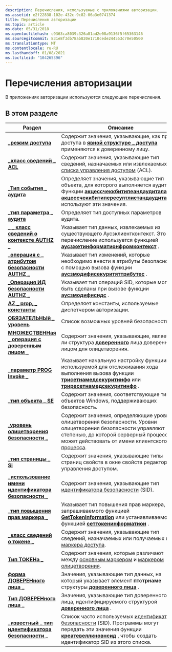 ```yaml
---
description: Перечисления, используемые с приложениями авторизации.
ms.assetid: e2f22838-102e-432c-9c82-06a3e0741374
title: Перечисления авторизации
ms.topic: article
ms.date: 05/31/2018
ms.openlocfilehash: c9363ca8039c326a81ad2e08a9136f5f65363146
ms.sourcegitcommit: 831e8f3db78ab820e1710cede244553c70e50500
ms.translationtype: MT
ms.contentlocale: ru-RU
ms.lasthandoff: 01/08/2021
ms.locfileid: "104265396"
---
```

# <a name="authorization-enumerations"></a>Перечисления авторизации

В приложениях авторизации используются следующие перечисления.

## <a name="in-this-section"></a>В этом разделе



| Раздел                                                                                          | Описание                                                                                                                                                                                                                                                                           |
|------------------------------------------------------------------------------------------------|---------------------------------------------------------------------------------------------------------------------------------------------------------------------------------------------------------------------------------------------------------------------------------------|
| [**\_режим доступа**](/windows/win32/api/accctrl/ne-accctrl-access_mode)<br/>                                                 | Содержит значения, указывающие, как права доступа в [**явной структуре \_ доступа**](/windows/desktop/api/AccCtrl/ns-accctrl-explicit_access_a) применяются к доверенному лицу.<br/>                                                                                                                                      |
| [**\_класс сведений \_ ACL**](/windows/desktop/api/Winnt/ne-winnt-acl_information_class)<br/>                            | Содержит значения, указывающие тип сведений, назначаемых или извлекаемых из [списка управления доступом](/windows/desktop/SecGloss/a-gly) (ACL).<br/>                                                               |
| [**\_Тип события \_ аудита**](/windows/desktop/api/Winnt/ne-winnt-audit_event_type)<br/>                                      | Определяет значения, указывающие тип объекта, для которого выполняется аудит. Функции [**акцессчеккбитипеандаудиталарм**](/windows/desktop/api/Winbase/nf-winbase-accesscheckbytypeandauditalarma) и [**акцессчеккбитипересултлистандаудиталарм**](/windows/desktop/api/Winbase/nf-winbase-accesscheckbytyperesultlistandauditalarma) используют эти значения.<br/>   |
| [**\_тип параметра \_ аудита**](/windows/desktop/api/Adtgen/ne-adtgen-audit_param_type)<br/>                                      | Определяет тип доступных параметров аудита.<br/>                                                                                                                                                                                                                   |
| [**\_ \_ класс сведений о контексте AUTHZ \_**](/windows/desktop/api/Authz/ne-authz-authz_context_information_class)<br/>       | Указывает тип данных, извлекаемых из существующего Аусзклиентконтекст. Это перечисление используется функцией [**аусзжетинформатионфромконтекст**](/windows/desktop/api/Authz/nf-authz-authzgetinformationfromcontext) .<br/>                                                                  |
| [**\_операция с \_ атрибутом безопасности AUTHZ \_**](/windows/desktop/api/Authz/ne-authz-authz_security_attribute_operation)<br/> | Указывает тип изменений, которые необходимо внести в атрибуты безопасности с помощью вызова функции [**аусзмодифисекуритяттрибутес**](/windows/desktop/api/Authz/nf-authz-authzmodifysecurityattributes) .<br/>                                                                                                     |
| [**\_Операция ИД безопасности AUTHZ \_**](/windows/desktop/api/Authz/ne-authz-authz_sid_operation)<br/>                                | Указывает тип операций SID, которые могут быть сделаны при вызове функции [**аусзмодифисидс**](/windows/desktop/api/Authz/nf-authz-authzmodifysids) .<br/>                                                                                                                                                |
| [**AZ \_ prop, \_ константы**](/windows/win32/api/azroles/ne-azroles-az_prop_constants)<br/>                                    | Определяет константы, используемые диспетчером авторизации.<br/>                                                                                                                                                                                                                           |
| [**ОБЯЗАТЕЛЬНЫй \_ уровень**](/windows/desktop/api/Winnt/ne-winnt-mandatory_level)<br/>                                         | Список возможных уровней безопасности.<br/>                                                                                                                                                                                                                                        |
| [**МНОЖЕСТВЕННая \_ операция с доверенным лицом \_**](/windows/desktop/api/AccCtrl/ne-accctrl-multiple_trustee_operation)<br/>                  | Содержит значения, указывающие, является ли структура [**доверенного**](/windows/desktop/api/AccCtrl/ns-accctrl-trustee_a) лица доверенным лицом для олицетворения.<br/>                                                                                                                                                                  |
| [**\_параметр PROG Invoke \_**](/windows/win32/api/accctrl/ne-accctrl-prog_invoke_setting)<br/>                                | Указывает начальную настройку функции, используемой для отслеживания хода выполнения вызова функции [**трисетнамедсекуритинфо**](/windows/desktop/api/Aclapi/nf-aclapi-treesetnamedsecurityinfoa) или [**триресетнамедсекуритинфо**](/windows/desktop/api/Aclapi/nf-aclapi-treeresetnamedsecurityinfoa) .<br/>                                       |
| [**\_тип объекта \_ SE**](/windows/desktop/api/AccCtrl/ne-accctrl-se_object_type)<br/>                                          | Содержит значения, соответствующие типам объектов Windows, поддерживающих безопасность.<br/>                                                                                                                                                                                     |
| [**\_уровень олицетворения безопасности \_**](/windows/desktop/api/Winnt/ne-winnt-security_impersonation_level)<br/>              | Содержит значения, определяющие уровни олицетворения безопасности. Уровни олицетворения безопасности управляют степенью, до которой серверный процесс может действовать от имени клиентского [процесса](/windows/desktop/SecGloss/p-gly).<br/>                                 |
| [**\_тип страницы \_ Si**](/windows/desktop/api/Aclui/ne-aclui-si_page_type)<br/>                                              | Содержит значения, указывающие типы страниц свойств в окне свойств редактора управления доступом.<br/>                                                                                                                                                                      |
| [**\_использование имени идентификатора безопасности \_**](/windows/desktop/api/Winnt/ne-winnt-sid_name_use)<br/>                                              | Содержит значения, указывающие тип [идентификатора безопасности](/windows/desktop/SecGloss/s-gly) (SID).<br/>                                                                                                                |
| [**\_тип повышения прав маркера \_**](/windows/desktop/api/Winnt/ne-winnt-token_elevation_type)<br/>                             | Указывает тип повышения прав маркера, запрашиваемого функцией [**GetTokenInformation**](/windows/win32/api/securitybaseapi/nf-securitybaseapi-gettokeninformation) или устанавливаемого функцией [**сеттокенинформатион**](/windows/win32/api/securitybaseapi/nf-securitybaseapi-settokeninformation) .<br/>                                                                          |
| [**\_класс сведений о токене \_**](/windows/desktop/api/Winnt/ne-winnt-token_information_class)<br/>                        | Содержит значения, указывающие тип сведений, назначаемых или получаемых из [маркера доступа](/windows/desktop/SecGloss/a-gly).<br/>                                                                                          |
| [**Тип ТОКЕНа \_**](/windows/desktop/api/Winnt/ne-winnt-token_type)<br/>                                                   | Содержит значения, которые различают между [основным маркером](/windows/desktop/SecGloss/p-gly) и [маркером олицетворения](/windows/desktop/SecGloss/i-gly).<br/>                     |
| [**форма ДОВЕРЕНного лица \_**](/windows/desktop/api/AccCtrl/ne-accctrl-trustee_form)<br/>                                               | Значения, указывающие тип данных, на который указывает элемент **птстрнаме** структуры [**доверенного лица**](/windows/desktop/api/AccCtrl/ns-accctrl-trustee_a) .<br/>                                                                                                                                                  |
| [**Тип ДОВЕРЕНного лица \_**](/windows/desktop/api/AccCtrl/ne-accctrl-trustee_type)<br/>                                               | Значения, указывающие тип доверенного лица, идентифицируемого структурой [**доверенного лица**](/windows/desktop/api/AccCtrl/ns-accctrl-trustee_a) .<br/>                                                                                                                                                                             |
| [**\_известный \_ тип идентификатора безопасности \_**](/windows/desktop/api/Winnt/ne-winnt-well_known_sid_type)<br/>                               | Список часто используемых [идентификаторов безопасности](/windows/desktop/SecGloss/s-gly) (SID). Программы могут передать эти значения функции [**креатевеллкновнсид**](/windows/win32/api/securitybaseapi/nf-securitybaseapi-createwellknownsid) , чтобы создать идентификатор SID из этого списка.<br/> |



 

 

